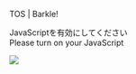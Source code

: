 TOS | Barkle!

JavaScriptを有効にしてください  
Please turn on your JavaScript

![](/static-assets/splash.png?1728003393924)